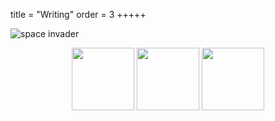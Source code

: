 title = "Writing"
order = 3
+++++

![space invader](../assets/kisspng-space-invaders.png)

<p align="middle">
  <img src="../assets/kisspng-space-invaders.png" width="100" />
  <img src="../assets/kisspng-space-invaders.png" width="100" /> 
  <img src="../assets/kisspng-space-invaders.png" width="100" />
</p>
